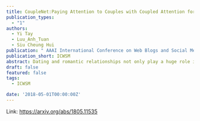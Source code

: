 ```yaml
---
title: CoupleNet:Paying Attention to Couples with Coupled Attention for Relationship Recommendation
publication_types:
  - "1"
authors:
  - Yi Tay
  - Luu_Anh_Tuan
  - Siu Cheung Hui
publication: " AAAI International Conference on Web Blogs and Social Media"
publication_short: ICWSM
abstract: Dating and romantic relationships not only play a huge role in our personal lives but also collectively influence and shape society. Today, many romantic partnerships originate from the Internet, signifying the importance of technology and the web in modern dating. In this paper, we present a text-based computational approach for estimating the relationship compatibility of two users on social media. Unlike many previous works that propose reciprocal recommender systems for online dating websites, we devise a distant supervision heuristic to obtain real world couples from social platforms such as Twitter. Our approach, the CoupleNet is an end-to-end deep learning based estimator that analyzes the social profiles of two users and subsequently performs a similarity match between the users. Intuitively, our approach performs both user profiling and match-making within a unified end-to-end framework. CoupleNet utilizes hierarchical recurrent neural models for learning representations of user profiles and subsequently coupled attention mechanisms to fuse information aggregated from two users. To the best of our knowledge, our approach is the first data-driven deep learning approach for our novel relationship recommendation problem. We benchmark our CoupleNet against several machine learning and deep learning baselines. Experimental results show that our approach outperforms all approaches significantly in terms of precision. Qualitative analysis shows that our model is capable of also producing explainable results to users.
draft: false
featured: false
tags:
  - ICWSM

date: '2018-05-01T00:00:00Z'
---
```

Link: https://arxiv.org/abs/1805.11535